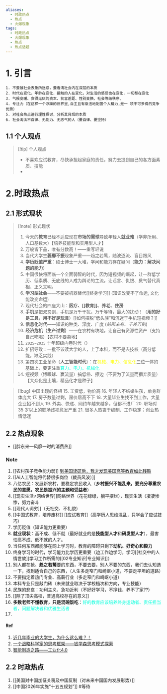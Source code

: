 ```yaml
---
aliases:
  - 时政热点
  - 热点
  - 火爆现象
tags:
  - 时政热点
  - 火爆现象
  - 热点
  - 热点话题
---
```


# 1. 引言
```ad-warning
1. 不要被社会表象所迷惑，要看清社会内在深层的本质
2. 时代在变化，年龄在变化，接触的人在变化，对生活的感受也在变化，一切都在变化
3. 气候变暖、贪得无厌的资本、贫富差距、性别变换、社会等级秩序、
4. 专注力（在这样一个浮躁的世界里,自主且有章法地配置个人精力,是一 项不可多得的竞争优势）
5. 对社会热点进行理性探讨，分析其背后的本质
6. 社会淘汰不自律、无能力、无志气的人（要自律、要坚持）

```
## 1.1 个人观点
> [!tip] 个人观点 
> - 不喜欢应试教育，尽快承担起家庭的责任，努力去提到自己的各方面素质、技能
> - 
# 2.时政热点
## 2.1 形式现状
> [!note] 形式现状
> 1. 今天的**教育**已经不适应现在**市场的需球**导致年轻人**就业难**（学非所用、人口基数大）【培养技能型和实用型人才】
> 2. 万般皆下品，唯有分数高！——重写轻说
> 3. 当代大学生**萎靡不振**现象严重——趋之若鹜，随波逐流、盲目跟风
> 4. **学历贬值严重**：硕士博士一大堆，学问和能力存在疑问（**能力：解决问题的能力**）
> 5. 中国很快将面临一个全面弱智的时代，因为短视频的崛起，让一群低学历、低素质、无底线的人成为舆论的主流，让谣言、仇恨、戾气替代真相、正义文明。
> 6. **学习型社会**——不要被机器替代[[终身学习]] (知识改变不了命运, 文化能改变命运)
> 7. 现代社会的四座大山：**医疗、[[教育]]、养老、住房**
> 8. **手机**是把双刃剑，手机是万千干扰，万千等待，最大的扰动！（**用的好是工具，用不好是玩具**）[[如何摆脱“低头族”和沉迷于手机短视频？]]
> 9. **信息化时代**——知识的种类、深度、广度 (*前所未有、千差万别*)
> 10. **经济危机（生产过剩）**——在农村有块地，让自己有资源性资产（支持自己吃喝）【农村不要卖地】
> 11. `2025~2035` 十年超级内卷时代（）
> 12. 扩招导致：一批不该读大学的人，上了本科，而不是去技校（高分低能，缺乏实践）
> 13. 第四次工业革命（**人工智能时代**）：在<font color="#ffff00">机械、电力、信息化</font>三位一体的基础上，要更注重<font color="#00ffdc">算力、电力、机械化</font>
> 14. 短视频（博眼球、赢流量）搞低俗、擦边（不要为了流量而摒弃质量）【大众化是土壤，精品化才是种子】

> [!bug] 中国出现的怪相
> 15. 工资低，物价高
> 16. 年轻人不结婚生孩，单身群体庞大
> 17. 房子数量过剩，房价居高不下
> 18. 大量毕业生找不到工作，大量企业招不到人
> 19. 外卖、快递、网约车越来越多，但都不进厂
> 20. 职场对 35 岁以上的职场歧视愈发严重
> 21. 很多人热衷于编制、工作稳定；创业热情低迷

## 2.2 热点现象
- [[胖东来—风靡一时的消费热]]
### Note
1. [[农村孩子竞争能力弱]] [到美国读研后，我才发现美国高等教育如此残酷](https://mp.weixin.qq.com/s/UVJhLsZWmjNpaKv53v7Z2A)
2. [[Ai人工智能将代替很多岗位（裁员风波）]]
3. 八亿农民：发展新农村，要稳定农民收入（**乡村振兴不能乱来，要充分尊重农民的意愿，农民是振兴的主题和受益者**）
4. [[现实生活≠网络世界]]网络世界（花花绿绿，躺平摆烂），现实生活（凄凄惨惨，努力奋斗
5.  [[现代人词穷]]（无社交、不礼貌）
6. [[中国式教育，培养废材]] [[应试教育]]（高学历人思维混乱，只学会了应试技巧）
7. 学历贬值（知识能力更重要）
8. **就业现状**：高不成、低不就（最好就业的是**技能型人才**和**研发型人才**），最害怕高不成、低不就的人才。
9. 当任何东西都能够在网上学习时，教育的障碍只剩下**动机、好奇心和毅力**
10. 终身学习的时代，学习能力比学历更重要（边工作边学习，学习[[社交中的人情世故]]学习工作所需的[[02专业知识|专业知识]]）
11. 别人都在抢、**趋之若鹜**要的东西，不要去要，别人不要的东西，我们去认知选一下，找到适合自己的东西，（人生多走窄门和崎岖小道，不要走平坦的道路）
12. 不要指定着热门专业、高薪行业（多走窄门和崎岖小道）
13. 本科专业只是敲门砖（未来就业取决于学校档次和方向，专业技能）
14. 民族的悲哀：功利主义、急功近利（不好好学习，不挣钱，养不了家??）
15. [[除了顶尖高校，普通高校存在的意义]]
16. **多数老师不懂教育，只是混碗饭吃**：<font color="#00ffdc">好的教育应该培养终身运动者、责任担当者，问题解决者和优雅生活者</font>
17. 
#### Ref
1. [近几年毕业的大学生，为什么这么难？！](https://mp.weixin.qq.com/s/Zcs7Ub3btWe_rREE541VAQ)
2. [一个战略科学家的思考框架——钱学森思考模式探索](https://mp.weixin.qq.com/s/_6tUphh8OuaJKfv2O-5Fog)
3. [智能制造之路——工业化4.0](https://mp.weixin.qq.com/s/LZYchdP_9rmNg_aY4iIhCQ)
## 2.2 时政热点
1. [[美国对中国加征关税及中国反制（对未来中国国内发展形势）]]
2. [[中国2026年实施“十五五规划”]] #等待